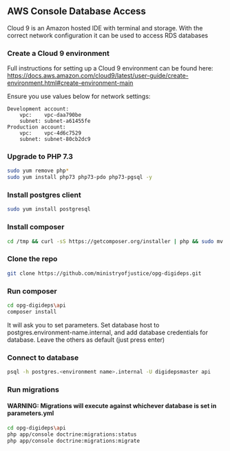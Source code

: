 ## AWS Console Database Access

Cloud 9 is an Amazon hosted IDE with terminal and storage.
With the correct network configuration it can be used to access RDS databases

### Create a Cloud 9 environment

Full instructions for setting up a Cloud 9 environment can be found here:
https://docs.aws.amazon.com/cloud9/latest/user-guide/create-environment.html#create-environment-main

Ensure you use values below for network settings:
```
Development account:
    vpc:    vpc-daa790be
    subnet: subnet-a61455fe
Production account:
    vpc:    vpc-4d6c7529
    subnet: subnet-80cb2dc9
```

### Upgrade to PHP 7.3
```bash
sudo yum remove php*
sudo yum install php73 php73-pdo php73-pgsql -y
```

### Install postgres client
```bash
sudo yum install postgresql
```

### Install composer

```bash
cd /tmp && curl -sS https://getcomposer.org/installer | php && sudo mv composer.phar /usr/local/bin/composer
```

### Clone the repo

```bash
git clone https://github.com/ministryofjustice/opg-digideps.git
```


### Run composer

```bash
cd opg-digideps\api
composer install
```
It will ask you to set parameters. Set database host to postgres.environment-name.internal, and add database credentials for database. Leave the others as default (just press enter)


### Connect to database

```bash
psql -h postgres.<environment name>.internal -U digidepsmaster api
```

### Run migrations 
#### WARNING: Migrations will execute against whichever database is set in parameters.yml
```bash
cd opg-digideps\api
php app/console doctrine:migrations:status
php app/console doctrine:migrations:migrate
```
